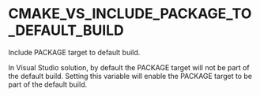   

# CMAKE_VS_INCLUDE_PACKAGE_TO_DEFAULT_BUILD  
Include PACKAGE target to default build.  

In Visual Studio solution, by default the PACKAGE target will not be part
of the default build. Setting this variable will enable the PACKAGE target
to be part of the default build.  


